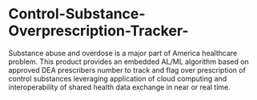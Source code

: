 # Control-Substance-Overprescription-Tracker-
Substance abuse and overdose is a major part of America healthcare problem. This product provides an embedded AL/ML algorithm based on approved DEA prescribers number to track and flag over prescription of control substances leveraging application of cloud computing and interoperability of shared health data exchange in near or real time. 
